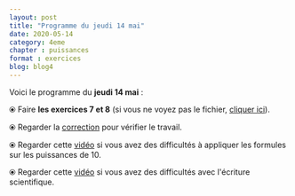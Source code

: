 ```yaml
---
layout: post
title: "Programme du jeudi 14 mai"
date: 2020-05-14
category: 4eme
chapter : puissances
format : exercices
blog: blog4
---
```


Voici le programme du <b>jeudi 14 mai</b> :

⦿ Faire <b>les exercices 7 et 8</b> (si vous ne voyez pas le fichier, <a href="/exercices/4eme/4eme_exercices_jeudi_14_mai_2020.pdf">cliquer ici</a>). 

<object data="/exercices/4eme/4eme_exercices_jeudi_14_mai_2020.pdf" width="100%" height="500" type='application/pdf'></object>

⦿ Regarder la <a class="correction" href="/exercices/4eme/4eme_exercices_jeudi_14_mai_2020_corrections.pdf">correction</a> pour vérifier le travail.

⦿ Regarder cette <a class="video" href="https://youtu.be/GWz5_veC12U">vidéo</a> si vous avez des difficultés à appliquer les formules sur les puissances de 10.

⦿ Regarder cette <a class="video" href="https://youtu.be/tzhNCpLRtCY">vidéo</a> si vous avez des difficultés avec l'écriture scientifique.
